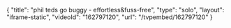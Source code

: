 {
    "title": "phil teds go buggy - effortless&fuss-free",
    "type": "solo",
    "layout": "iframe-static",
    "videoId": "162797120",
    "url": "\/tvpembed\/162797120"
}